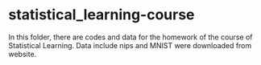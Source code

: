 # statistical_learning-course
In this folder, there are codes and data for the homework of the course of Statistical Learning.
Data include nips and MNIST were downloaded from website.
